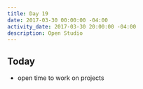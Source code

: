 ```yaml
---
title: Day 19
date: 2017-03-30 00:00:00 -04:00
activity_date: 2017-03-30 20:00:00 -04:00
description: Open Studio
---
```


## Today

* open time to work on projects

